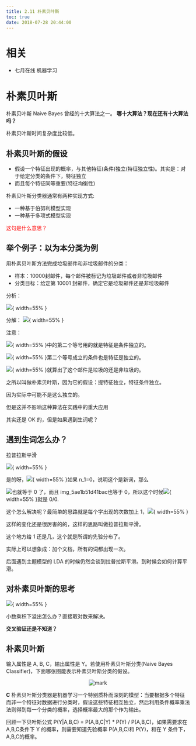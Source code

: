 ```yaml
---
title: 2.11 朴素贝叶斯
toc: true
date: 2018-07-28 20:44:00
---
```



# 相关


* 七月在线 机器学习


# 朴素贝叶斯


朴素贝叶斯 Naive Bayes 曾经的十大算法之一。 **哪十大算法？现在还有十大算法吗？**

朴素贝叶斯时间复杂度比较低。


## 朴素贝叶斯的假设

- 假设一个特征出现的概率，与其他特征(条件)独立(特征独立性)。其实是：对于给定分类的条件下，特征独立
- 而且每个特征同等重要(特征均衡性)


朴素贝叶斯分类器通常有两种实现方式:

- 一种基于伯努利模型实现
- 一种基于多项式模型实现

<span style="color:red;">这句是什么意思？</span>


## 举个例子：以为本分类为例


用朴素贝叶斯方法完成垃圾邮件和非垃圾邮件的分类：

- 样本：10000封邮件，每个邮件被标记为垃圾邮件或者非垃圾邮件
- 分类目标：给定第 10001 封邮件，确定它是垃圾邮件还是非垃圾邮件


分析：


![](http://images.iterate.site/blog/image/180728/iCbhIC8g1i.png?imageslim){ width=55% }

分解：
![](http://images.iterate.site/blog/image/180728/0IAI6GH0Fc.png?imageslim){ width=55% }

注意：


![](http://images.iterate.site/blog/image/180728/67DmFCDaI0.png?imageslim){ width=55% }中的第二个等号用的就是特征是条件独立的。




![](http://images.iterate.site/blog/image/180728/EHbGccB8Jk.png?imageslim){ width=55% }第二个等号成立的条件也是特征是独立的。




![](http://images.iterate.site/blog/image/180728/EgaGD86C5d.png?imageslim){ width=55% }就算出了这个邮件是垃圾的还是非垃圾的。


之所以叫做朴素贝叶斯，因为它的假设：提特征独立，特征条件独立。

因为实际中可能不是这么独立的。

但是这并不影响这种算法在实践中的重大应用

其实还是 OK 的，但是如果遇到生词呢？

## 遇到生词怎么办？

拉普拉斯平滑


![](http://images.iterate.site/blog/image/180728/Bc2ekkdcJI.png?imageslim){ width=55% }

是的呀，![](http://images.iterate.site/blog/image/180728/b30951C8H0.png?imageslim){ width=55% }如果 n_1=0，说明这个是新词，那么


![](http://images.iterate.site/blog/image/180728/EeAFCl5G8L.png?imageslim)也就等于 0 了，而且 img_5ae1b51d41bac也等于 0，所以这个时候![](http://images.iterate.site/blog/image/180728/lGdmB1h5GC.png?imageslim){ width=55% }就是 0/0.




这个怎么解决呢？最简单的思路就是每个字出现的次数加上 1，![](http://images.iterate.site/blog/image/180728/7k6cE7E1ei.png?imageslim){ width=55% }

这样的变化还是很厉害的的，这样的思路叫做拉普拉斯平滑。

这个地方给 1 还是几，这个就是所谓的先验分布了。

实际上可以想象成：加个文档，所有的词都出现一次。

后面遇到主题模型的 LDA 的时候仍然会谈到拉普拉斯平滑。到时候会如何计算平滑。


## 对朴素贝叶斯的思考

![](http://images.iterate.site/blog/image/180728/AahDDj0898.png?imageslim){ width=55% }

小数乘积下溢出怎么办？直接取对数来解决。

**交叉验证还是不知道？**




## 朴素贝叶斯

输入属性是 A, B, C，输出属性是 Y。若使用朴素贝叶斯分类(Naive Bayes Classifier)，下面哪张图能表示朴素贝叶斯分类的假设。

<center>

![mark](http://images.iterate.site/blog/image/20190915/mS0VHTMFKHC5.jpg?imageslim)

</center>


**C** 朴素贝叶斯分类器是机器学习一个特别质朴而深刻的模型：当要根据多个特征而非一个特征对数据进行分类时，假设这些特征相互独立，然后利用条件概率乘法法则得到每一个分类的概率，选择概率最大的那个作为输出。

回顾一下贝叶斯公式 P(Y|A,B,C) = P(A,B,C|Y) * P(Y) / P(A,B,C)，如果需要求在 A,B,C条件下 Y 的概率，则需要知道先验概率 P(A,B,C)和 P(Y)，和在 Y 条件下，A,B,C的概率。
